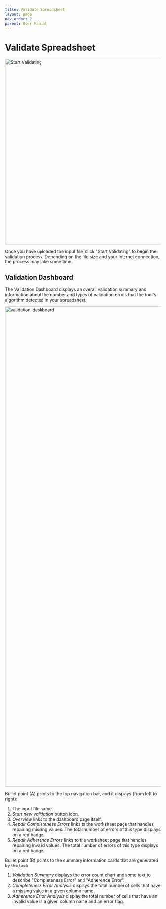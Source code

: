 ```yaml
---
title: Validate Spreadsheet
layout: page
nav_order: 2
parent: User Manual
---
```


# Validate Spreadsheet
<img width="600" alt="Start Validating" src="https://user-images.githubusercontent.com/5062950/227042402-847c26a8-b4c5-44db-9a9d-c5335a12fb7c.png">

Once you have uploaded the input file, click "Start Validating" to begin the validation process. Depending on the file size and your Internet connection, the process may take some time.

## Validation Dashboard

The Validation Dashboard displays an overall validation summary and information about the number and types of validation errors that the tool's algorithm detected in your spreadsheet.

<img width="1554" alt="validation-dashboard" src="https://github.com/metadatacenter/spreadsheet-validator-docs/assets/5062950/3835b6d3-3f8f-4e93-9fa3-11836c85881d">

Bullet point (A) points to the top navigation bar, and it displays (from left to right):
1. The input file name.
2. *Start new validation* button icon.
3. *Overview* links to the dashboard page itself.
4. *Repair Completeness Errors* links to the worksheet page that handles repairing missing values. The total number of errors of this type displays on a red badge.
5. *Repair Adherence Errors* links to the worksheet page that handles repairing invalid values. The total number of errors of this type displays on a red badge.

Bullet point (B) points to the summary information cards that are generated by the tool:
1. *Validation Summary* displays the error count chart and some text to describe "Completeness Error" and "Adherence Error".
2. *Completeness Error Analysis* displays the total number of cells that have a missing value in a given column name.
3. *Adherence Error Analysis* display the total number of cells that have an invalid value in a given column name and an error flag.

